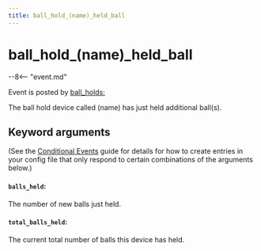 ```yaml
---
title: ball_hold_(name)_held_ball
---
```


# ball_hold_(name)\_held_ball


--8<-- "event.md"

Event is posted by [ball_holds:](../config/ball_holds.md)

The ball hold device called (name) has just held additional ball(s).

## Keyword arguments

(See the [Conditional Events](overview/conditional.md)
guide for details for how to create entries in your config file that
only respond to certain combinations of the arguments below.)

#### `balls_held`:

The number of new balls just held.

#### `total_balls_held`:

The current total number of balls this device has held.
